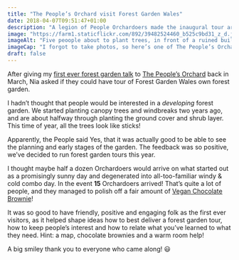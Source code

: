 ```yaml
---
title: "The People’s Orchard visit Forest Garden Wales"
date: 2018-04-07T09:51:47+01:00
description: "A legion of People Orchardoers made the inaugural tour around Forest Garden Wales"
image: "https://farm1.staticflickr.com/892/39482524460_b525c9bd31_z_d.jpg"
imageAlt: "Five peoople about to plant trees, in front of a ruined building"
imageCap: "I forgot to take photos, so here’s one of The People’s Orchard back in St Dogmaels"
draft: false
---
```


After giving my [first ever forest garden talk](https://www.forestgarden.wales/talks/intro/#1) to [The People’s Orchard](https://www.facebook.com/peoplesorchardstdogs/) back in March, Nia asked if they could have tour of Forest Garden Wales own forest garden.

I hadn’t thought that people would be interested in a _developing_ forest garden. We started planting canopy trees and windbreaks two years ago, and are about halfway through planting the ground cover and shrub layer. This time of year, all the trees look like sticks!

Apparently, the People said Yes, that it was actually good to be able to see the planning and early stages of the garden. The feedback was so positive, we’ve decided to run forest garden tours this year.

I thought maybe half a dozen Orchardoers would arrive on what started out as a promisingly sunny day and degenerated into all-too-familiar windy & cold combo day. In the event **15** Orchardoers arrived! That’s quite a lot of people, and they managed to polish off a fair amount of [Vegan Chocolate Brownie](http://simp.ly/publish/L624C8)!

It was so good to have friendly, positive and engaging folk as the first ever visitors, as it helped shape ideas how to best deliver a forest garden tour, how to keep people’s interest and how to relate what you’ve learned to what they need. Hint: a map, chocolate brownies and a warm room help!

A big smiley thank you to everyone who came along! 😃


